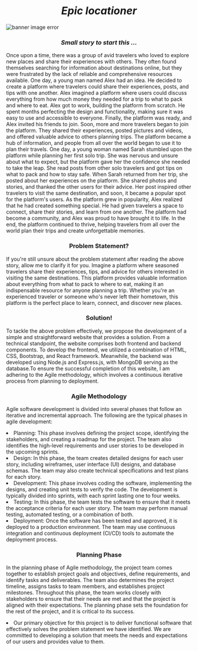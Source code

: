<h1 align="center"><i>Epic locationer</i></h1>
<img src="https://thumbs.dreamstime.com/b/travel-around-world-web-banner-design-travelling-bag-volleyball-flip-flops-beach-view-117617495.jpg" alt="banner image error"/>
<h3 align="center"><i>Small story to start this ...</i></h3>
<p>Once upon a time, there was a group of avid travelers who loved to explore new places and share their experiences with others. They often found themselves searching for information about destinations online, but they were frustrated by the lack of reliable and comprehensive resources available. One day, a young man named Alex had an idea. He decided to create a platform where travelers could share their experiences, posts, and tips with one another. Alex imagined a platform where users could discuss everything from how much money they needed for a trip to what to pack and where to eat. Alex got to work, building the platform from scratch. He spent months perfecting the design and functionality, making sure it was easy to use and accessible to everyone. Finally, the platform was ready, and Alex invited his friends to join. Soon, more and more travelers began to join the platform. They shared their experiences, posted pictures and videos, and offered valuable advice to others planning trips. The platform became a hub of information, and people from all over the world began to use it to plan their travels. One day, a young woman named Sarah stumbled upon the platform while planning her first solo trip. She was nervous and unsure about what to expect, but the platform gave her the confidence she needed to take the leap. She read posts from other solo travelers and got tips on what to pack and how to stay safe. When Sarah returned from her trip, she posted about her experiences on the platform. She shared photos and stories, and thanked the other users for their advice. Her post inspired other travelers to visit the same destination, and soon, it became a popular spot for the platform's users. As the platform grew in popularity, Alex realized that he had created something special. He had given travelers a space to connect, share their stories, and learn from one another. The platform had become a community, and Alex was proud to have brought it to life. In the end, the platform continued to thrive, helping travelers from all over the world plan their trips and create unforgettable memories.</p>
<h3 align="center">Problem Statement?</h3>
<p>If you're still unsure about the problem statement after reading the above story, allow me to clarify it for you.
Imagine a platform where seasoned travelers share their experiences, tips, and advice for others interested in visiting the same destinations. This platform provides valuable information about everything from what to pack to where to eat, making it an indispensable resource for anyone planning a trip. Whether you're an experienced traveler or someone who's never left their hometown, this platform is the perfect place to learn, connect, and discover new places.
</p>
<h3 align="center">Solution!</h3>
<p>To tackle the above problem effectively, we propose the development of a simple and straightforward website that provides a solution.
From a technical standpoint, the website comprises both frontend and backend components. To develop the frontend, we utilized a combination of HTML, CSS, Bootstrap, and React framework. Meanwhile, the backend was developed using Node.js and Express.js, with MongoDB serving as the database.To ensure the successful completion of this website, I am adhering to the Agile methodology, which involves a continuous iterative process from planning to deployment.</p>
<h3 align="center">Agile Methodology</h3>
<p>Agile software development is divided into several phases that follow an iterative and incremental approach. The following are the typical phases in agile development:</p>
<li>Planning: This phase involves defining the project scope, identifying the stakeholders, and creating a roadmap for the project. The team also identifies the high-level requirements and user stories to be developed in the upcoming sprints.</li>
<li>Design: In this phase, the team creates detailed designs for each user story, including wireframes, user interface (UI) designs, and database schemas. The team may also create technical specifications and test plans for each story.</li>
<li>Development: This phase involves coding the software, implementing the designs, and creating unit tests to verify the code. The development is typically divided into sprints, with each sprint lasting one to four weeks.</li>
<li>Testing: In this phase, the team tests the software to ensure that it meets the acceptance criteria for each user story. The team may perform manual testing, automated testing, or a combination of both.</li>
<li>Deployment: Once the software has been tested and approved, it is deployed to a production environment. The team may use continuous integration and continuous deployment (CI/CD) tools to automate the deployment process.</li>
<h3 align="center">Planning Phase</h3>
<p>In the planning phase of Agile methodology, the project team comes together to establish project goals and objectives, define requirements, and identify tasks and deliverables. The team also determines the project timeline, assigns tasks to team members, and establishes project milestones. Throughout this phase, the team works closely with stakeholders to ensure that their needs are met and that the project is aligned with their expectations. The planning phase sets the foundation for the rest of the project, and it is critical to its success.</p>
<li>Our primary objective for this project is to deliver functional software that effectively solves the problem statement we have identified. We are committed to developing a solution that meets the needs and expectations of our users and provides value to them.</li>
